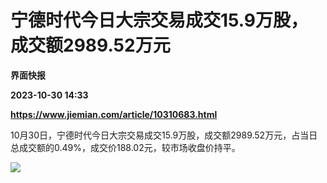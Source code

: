# 宁德时代今日大宗交易成交15.9万股，成交额2989.52万元
**界面快报**

**2023-10-30 14:33**

**https://www.jiemian.com/article/10310683.html**

10月30日，宁德时代今日大宗交易成交15.9万股，成交额2989.52万元，占当日总成交额的0.49%，成交价188.02元，较市场收盘价持平。

![](https://img1.jiemian.com/101/original/20231030/169867600677465700_a700xH.png)